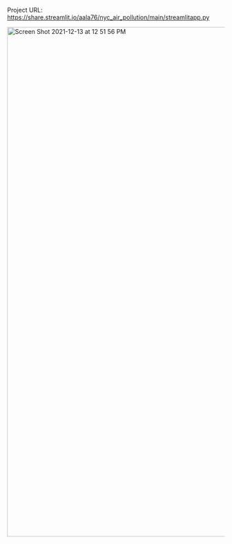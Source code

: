 Project URL: https://share.streamlit.io/aala76/nyc_air_pollution/main/streamlitapp.py

<img width="1178" alt="Screen Shot 2021-12-13 at 12 51 56 PM" src="https://user-images.githubusercontent.com/62723840/145863095-99be7a05-e14c-456c-8c25-2e2a1f4f2268.png">
